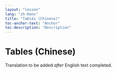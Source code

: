 ```yaml
---
layout: "lesson"
lang: "zh-Hans"
title: "Tables (Chinese)"
toc-anchor-text: "Anchor"
toc-description: "Description"
---
```


# Tables (Chinese)

Translation to be added _after_ English text completed.
